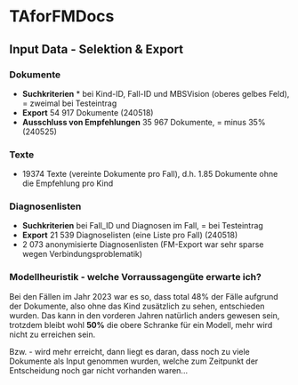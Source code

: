 # TAforFMDocs

## Input Data - Selektion & Export

### Dokumente

- **Suchkriterien** * bei Kind-ID, Fall-ID und MBSVision (oberes gelbes Feld), = zweimal bei Testeintrag
- **Export** 54 917 Dokumente (240518)
- **Ausschluss von Empfehlungen** 35 967 Dokumente, = minus 35% (240525)

### Texte

- 19374 Texte (vereinte Dokumente pro Fall), d.h. 1.85 Dokumente ohne die Empfehlung pro Kind

### Diagnosenlisten

- **Suchkriterien** bei Fall_ID und Diagnosen im Fall, = bei Testeintrag
- **Export** 21 539 Diagnoselisten (eine Liste pro Fall) (240518)
- 2 073 anonymisierte Diagnosenlisten (FM-Export war sehr sparse wegen Verbindungsproblematik)

### Modellheuristik - welche Vorraussagengüte erwarte ich?

Bei den Fällen im Jahr 2023 war es so, dass total 48% der Fälle aufgrund der Dokumente,
also ohne das Kind zusätzlich zu sehen, entschieden wurden. Das kann in den vorderen Jahren natürlich anders
gewesen sein, trotzdem bleibt wohl **50%** die obere Schranke für ein Modell, mehr wird nicht zu erreichen sein.

Bzw. - wird mehr erreicht, dann liegt es daran, dass noch zu viele Dokumente als Input genommen wurden, welche zum
Zeitpunkt der Entscheidung noch gar nicht vorhanden waren...



